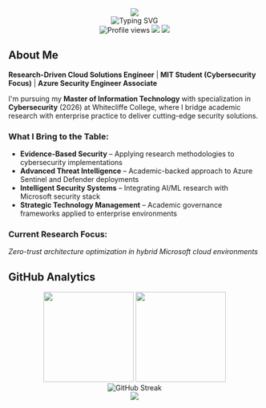 <div align="center">
  <img src="https://capsule-render.vercel.app/api?type=waving&color=gradient&height=200&section=header&text=Ariff%20Mohamed&fontSize=70&fontAlignY=35&animation=twinkling&fontColor=ffffff" />
</div>

<div align="center">
  <img src="https://readme-typing-svg.herokuapp.com?font=Fira+Code&size=30&pause=1000&color=36BCF7FF&center=true&vCenter=true&width=800&lines=Cloud+Solutions+Engineer;Azure+Security+Engineer+Associate;MIT+Cybersecurity+Student;PowerShell+Automation+Expert;Always+learning+new+things" alt="Typing SVG" />
</div>

<div align="center">
  <img src="https://komarev.com/ghpvc/?username=a-ariff&label=Profile%20views&color=0e75b6&style=flat" alt="Profile views" />
  <img src="https://img.shields.io/badge/Azure-Security%20Engineer-0078D4?style=flat&logo=microsoft-azure&logoColor=white" />
  <img src="https://img.shields.io/badge/MIT-Cybersecurity%20Student-FF6B6B?style=flat&logo=graduation-cap&logoColor=white" />
</div>

## About Me

**Research-Driven Cloud Solutions Engineer** | **MIT Student (Cybersecurity Focus)** | **Azure Security Engineer Associate**

I'm pursuing my **Master of Information Technology** with specialization in **Cybersecurity** (2026) at Whitecliffe College, where I bridge academic research with enterprise practice to deliver cutting-edge security solutions.

### What I Bring to the Table:

- **Evidence-Based Security** – Applying research methodologies to cybersecurity implementations
- **Advanced Threat Intelligence** – Academic-backed approach to Azure Sentinel and Defender deployments
- **Intelligent Security Systems** – Integrating AI/ML research with Microsoft security stack
- **Strategic Technology Management** – Academic governance frameworks applied to enterprise environments

### Current Research Focus:

*Zero-trust architecture optimization in hybrid Microsoft cloud environments*

## GitHub Analytics

<div align="center">
  <img height="180em" src="https://github-readme-stats.vercel.app/api?username=a-ariff&show_icons=true&theme=vue&include_all_commits=true&count_private=true&hide_border=true"/>
  <img height="180em" src="https://github-readme-stats.vercel.app/api/top-langs/?username=a-ariff&layout=compact&langs_count=7&theme=vue&hide_border=true"/>
</div>

<div align="center">
  <img src="https://github-readme-streak-stats.herokuapp.com/?user=a-ariff&theme=vue&hide_border=true" alt="GitHub Streak" />
</div>

<div align="center">
  <img src="https://capsule-render.vercel.app/api?type=waving&color=gradient&height=100&section=footer"/>
</div>
